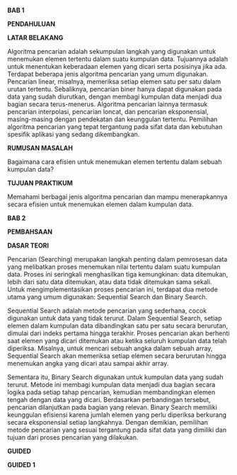 **BAB 1**

**PENDAHULUAN**

**LATAR BELAKANG**

Algoritma pencarian adalah sekumpulan langkah yang digunakan untuk menemukan elemen tertentu dalam suatu kumpulan data. Tujuannya adalah untuk menentukan keberadaan elemen yang dicari serta posisinya jika ada. Terdapat beberapa jenis algoritma pencarian yang umum digunakan. Pencarian linear, misalnya, memeriksa setiap elemen satu per satu dalam urutan tertentu. Sebaliknya, pencarian biner hanya dapat digunakan pada data yang sudah diurutkan, dengan membagi kumpulan data menjadi dua bagian secara terus-menerus. Algoritma pencarian lainnya termasuk pencarian interpolasi, pencarian loncat, dan pencarian eksponensial, masing-masing dengan pendekatan dan keunggulan tertentu. Pemilihan algoritma pencarian yang tepat tergantung pada sifat data dan kebutuhan spesifik aplikasi yang sedang dikembangkan.

**RUMUSAN MASALAH**

Bagaimana cara efisien untuk menemukan elemen tertentu dalam sebuah kumpulan data?

**TUJUAN PRAKTIKUM**

Memahami berbagai jenis algoritma pencarian dan mampu menerapkannya secara efisien untuk menemukan elemen dalam kumpulan data.

**BAB 2**

**PEMBAHSAAN**

**DASAR TEORI**

Pencarian (Searching) merupakan langkah penting dalam pemrosesan data yang melibatkan proses menemukan nilai tertentu dalam suatu kumpulan data. Proses ini seringkali menghasilkan tiga kemungkinan: data ditemukan, lebih dari satu data ditemukan, atau data tidak ditemukan sama sekali. Untuk mengimplementasikan proses pencarian ini, terdapat dua metode utama yang umum digunakan: Sequential Search dan Binary Search. 

Sequential Search adalah metode pencarian yang sederhana, cocok digunakan untuk data yang tidak terurut. Dalam Sequential Search, setiap elemen dalam kumpulan data dibandingkan satu per satu secara berurutan, dimulai dari indeks pertama hingga terakhir. Proses pencarian akan berhenti saat elemen yang dicari ditemukan atau ketika seluruh kumpulan data telah diperiksa. Misalnya, untuk mencari sebuah angka dalam sebuah array, Sequential Search akan memeriksa setiap elemen secara berurutan hingga menemukan angka yang dicari atau sampai akhir array.

Sementara itu, Binary Search digunakan untuk kumpulan data yang sudah terurut. Metode ini membagi kumpulan data menjadi dua bagian secara logika pada setiap tahap pencarian, kemudian membandingkan elemen tengah dengan data yang dicari. Berdasarkan perbandingan tersebut, pencarian dilanjutkan pada bagian yang relevan. Binary Search memiliki keunggulan efisiensi karena jumlah elemen yang perlu diperiksa berkurang secara eksponensial setiap langkahnya. Dengan demikian, pemilihan metode pencarian yang sesuai tergantung pada sifat data yang dimiliki dan tujuan dari proses pencarian yang dilakukan.

**GUIDED**

**GUIDED 1**





